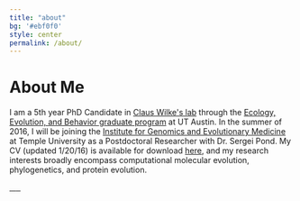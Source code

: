 ```yaml
---
title: "about"
bg: '#ebf0f0'
style: center
permalink: /about/
---
```

<!--
<span class="fa-stack subtlecircle" style="font-size:100px; background:rgba(218, 229, 241, 0.5)">
  <i class="fa fa-circle-thin fa-stack-2x" style = "color:#590059"></i>
  <i class="fa fa-flask fa-stack-1x" style = "color:#590059"></i>
</span>
-->

# About Me


I am a 5th year PhD Candidate in [Claus Wilke's lab](http://wilkelab.org) through the [Ecology, Evolution, and Behavior graduate program](http://www.biosci.utexas.edu/graduate/eeb/) at UT Austin. In the summer of 2016, I will be joining the [Institute for Genomics and Evolutionary Medicine](http://igem.temple.edu/) at Temple University as a Postdoctoral Researcher with Dr. Sergei Pond.
My CV (updated 1/20/16) is available for download [here](../files/CV_SJSpielman.pdf), and my research interests broadly encompass computational molecular evolution, phylogenetics, and protein evolution. 

<a href="mailto:stephanie.spielman@gmail.com" class="info-link"><span class="fa fa-envelope fa-2x" style = "color:black"> &nbsp;&nbsp; <a href="https://www.github.com/sjspielman" class="info-link"><span class="fa fa-github fa-2x" style = "color:black"> &nbsp;&nbsp; <a href="https://www.twitter.com/stephspiel" class="info-link"><span class="fa fa-twitter fa-2x" style = "color:black">